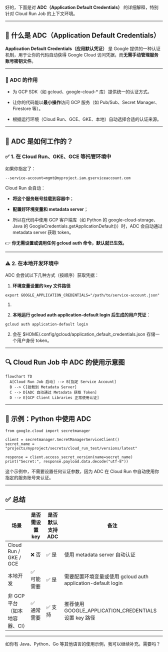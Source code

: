 好的，下面是对 **ADC（Application Default Credentials）** 的详细解释，特别针对 Cloud Run Job 的上下文环境。

---

## **🔑 什么是 ADC（Application Default Credentials）**

  

**Application Default Credentials（应用默认凭证）** 是 Google 提供的一种认证机制，用于让你的代码自动获得 Google Cloud 访问凭据，而**无需手动管理服务账号密钥文件**。

---

### **📌 ADC 的作用**

- 为 GCP SDK（如 gcloud、google-cloud-* 库）提供统一的认证方式。
    
- 让你的代码能以**最小操作**访问 GCP 服务（如 Pub/Sub、Secret Manager、Firestore 等）。
    
- 根据运行环境（Cloud Run、GCE、GKE、本地）自动选择合适的认证来源。
    

---

## **🧠 ADC 是如何工作的？**

  

### **✅ 1. 在 Cloud Run、GKE、GCE 等托管环境中**

  

如果你指定了：

```
--service-account=mgmt@myproject.iam.gserviceaccount.com
```

Cloud Run 会自动：

- **将这个服务账号挂载到容器中**；
    
- **配置好环境变量和 metadata server**；
    
- 所以在代码中使用 GCP 客户端库（如 Python 的 google-cloud-storage、Java 的 GoogleCredentials.getApplicationDefault()）时，ADC 会自动通过 metadata server 获取 token。
    

  

👉 **你无需设置或调用任何 gcloud auth 命令，默认就已生效。**

---

### **⚠️ 2. 在本地开发环境中**

  

ADC 会尝试以下几种方式（按顺序）获取凭据：

1. **环境变量设置的 key 文件路径**
    

```
export GOOGLE_APPLICATION_CREDENTIALS="/path/to/service-account.json"
```

1.   
    
2. **本地运行 gcloud auth application-default login 后生成的用户凭证**：
    

```
gcloud auth application-default login
```

2. 会在 $HOME/.config/gcloud/application_default_credentials.json 存储一个用户身份 token。
    

---

## **🔍 Cloud Run Job 中 ADC 的使用示意图**

```
flowchart TD
  A[Cloud Run Job 启动] --> B[指定 Service Account]
  B --> C[挂载到 Metadata Server]
  C --> D[ADC 自动通过 Metadata 获取 Token]
  D --> E[GCP Client Libraries 正常使用认证]
```

---

## **📘 示例：Python 中使用 ADC**

```
from google.cloud import secretmanager

client = secretmanager.SecretManagerServiceClient()
secret_name = "projects/myproject/secrets/cloud_run_test/versions/latest"

response = client.access_secret_version(name=secret_name)
print("Secret:", response.payload.data.decode("utf-8"))
```

这个示例中，不需要设置任何认证参数，因为 ADC 在 Cloud Run 中自动使用你指定的服务账号来认证。

---

## **✅ 总结**

|**场景**|**是否需设置 key**|**是否默认支持 ADC**|**备注**|
|---|---|---|---|
|Cloud Run / GKE / GCE|❌ 否|✅ 是|使用 metadata server 自动认证|
|本地开发|✅ 可能需要|✅ 是|需要配置环境变量或使用 gcloud auth application-default login|
|非 GCP 平台（如本地容器、CI）|✅ 通常需要|✅ 支持|推荐使用 GOOGLE_APPLICATION_CREDENTIALS 设置 key 路径|

---

如你有 Java、Python、Go 等其他语言的使用示例，我可以继续补充。需要吗？